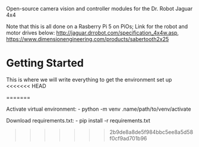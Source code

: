 Open-source camera vision and controller modules for the Dr. Robot Jaguar 4x4


Note that this is all done on a Rasberry Pi 5 on PiOs;
Link for the robot and motor drives below:
http://jaguar.drrobot.com/specification_4x4w.asp,
 https://www.dimensionengineering.com/products/sabertooth2x25

 # Getting Started

 This is where we will write everything to get the environment set up 
<<<<<<< HEAD
   
=======

Activate virtual environment:
    - python -m venv .name/path/to/venv/activate

Download requirements.txt:
    - pip install -r requirements.txt
>>>>>>> 2b9de8a8de5f984bbc5ee8a5d58f0cf9ad701b96
